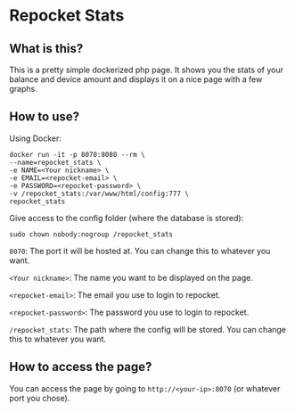 # Repocket Stats

## What is this?
This is a pretty simple dockerized php page.
It shows you the stats of your balance and device amount and displays it on a nice page with a few graphs.

## How to use?

Using Docker:
```
docker run -it -p 8070:8080 --rm \
--name=repocket_stats \
-e NAME=<Your nickname> \
-e EMAIL=<repocket-email> \
-e PASSWORD=<repocket-password> \
-v /repocket_stats:/var/www/html/config:777 \
repocket_stats
```

Give access to the config folder (where the database is stored):
```
sudo chown nobody:nogroup /repocket_stats
```

`8070`: The port it will be hosted at. You can change this to whatever you want.

`<Your nickname>`: The name you want to be displayed on the page.

`<repocket-email>`: The email you use to login to repocket.

`<repocket-password>`: The password you use to login to repocket.

`/repocket_stats`: The path where the config will be stored. You can change this to whatever you want.

## How to access the page?
You can access the page by going to `http://<your-ip>:8070` (or whatever port you chose).
